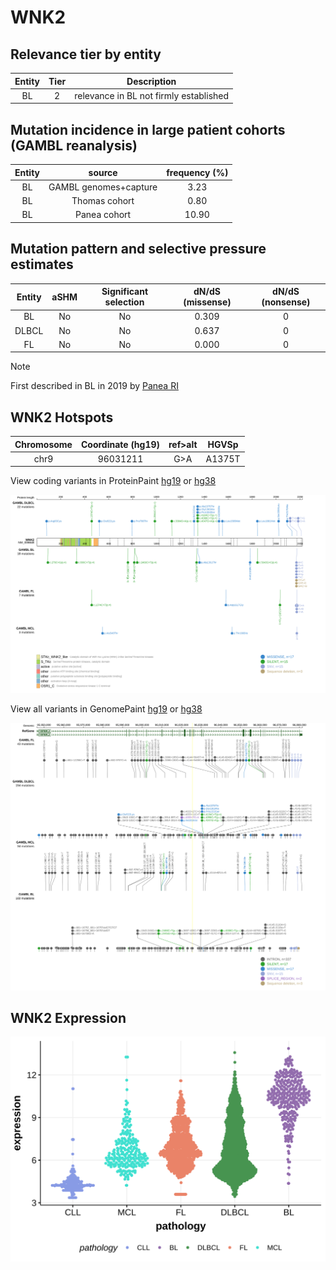 # WNK2

## Relevance tier by entity

|Entity|Tier|Description                           |
|:------:|:----:|--------------------------------------|
|BL    |2   |relevance in BL not firmly established|

## Mutation incidence in large patient cohorts (GAMBL reanalysis)

|Entity|source               |frequency (%)|
|:------:|:---------------------:|:-------------:|
|BL    |GAMBL genomes+capture| 3.23        |
|BL    |Thomas cohort        | 0.80        |
|BL    |Panea cohort         |10.90        |

## Mutation pattern and selective pressure estimates

|Entity|aSHM|Significant selection|dN/dS (missense)|dN/dS (nonsense)|
|:------:|:----:|:---------------------:|:----------------:|:----------------:|
|BL    |No  |No                   |0.309           |0               |
|DLBCL |No  |No                   |0.637           |0               |
|FL    |No  |No                   |0.000           |0               |


> [!NOTE]
> First described in BL in 2019 by [Panea RI](https://pubmed.ncbi.nlm.nih.gov/31558468)


 ## WNK2 Hotspots

| Chromosome |Coordinate (hg19) | ref>alt | HGVSp | 
 | :---:| :---: | :--: | :---: |
| chr9 | 96031211 | G>A | A1375T |

View coding variants in ProteinPaint [hg19](https://morinlab.github.io/LLMPP/GAMBL/WNK2_protein.html)  or [hg38](https://morinlab.github.io/LLMPP/GAMBL/WNK2_protein_hg38.html)

![image](images/proteinpaint/WNK2_NM_006648.svg)

View all variants in GenomePaint [hg19](https://morinlab.github.io/LLMPP/GAMBL/WNK2.html)  or [hg38](https://morinlab.github.io/LLMPP/GAMBL/WNK2_hg38.html)

![image](images/proteinpaint/WNK2.svg)
## WNK2 Expression
![image](images/gene_expression/WNK2_by_pathology.svg)
<!-- ORIGIN: paneaWholeGenomeLandscape2019 -->
